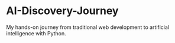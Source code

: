 # AI-Discovery-Journey
My hands-on journey from traditional web development to artificial intelligence with Python.
